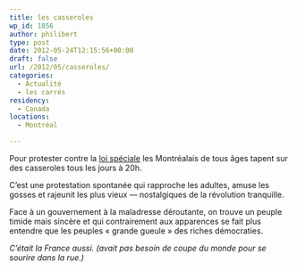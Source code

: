 ```yaml
---
title: les casseroles
wp_id: 1856
author: philibert
type: post
date: 2012-05-24T12:15:56+00:00
draft: false
url: /2012/05/casseroles/
categories:
  - Actualité
  - les carrés
residency:
  - Canada
locations:
  - Montréal

---
```

Pour protester contre la <a href="http://benmerde.loc/2012/05/les-carres/" title="Article sur la Loi Spéciale" target="_blank">loi spéciale</a> les Montréalais de tous âges tapent sur des casseroles tous les jours à 20h. 

C&rsquo;est une protestation spontanée qui rapproche les adultes, amuse les gosses et rajeunit les plus vieux &mdash; nostalgiques de la révolution tranquille. 



Face à un gouvernement à la maladresse déroutante, on trouve un peuple timide mais sincère et qui contrairement aux apparences se fait plus entendre que les peuples « grande gueule » des riches démocraties. 

_C&rsquo;était la France aussi. (avait pas besoin de coupe du monde pour se sourire dans la rue.)_
